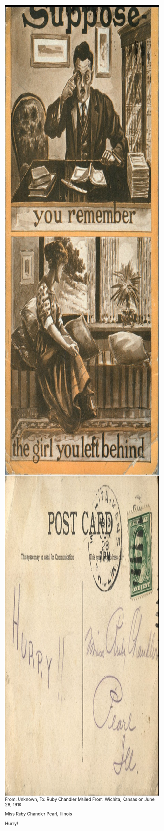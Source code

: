 <html><body><a href="/wp-content/uploads/2014/06/postcard-2014-20140602_14500010_0408.jpg"><img class="alignnone size-full wp-image-913" src="/wp-content/uploads/2014/06/postcard-2014-20140602_14500010_0408.jpg" alt="postcard-2014-20140602_14500010_0408" width="1060" height="1537"></a> <a href="/wp-content/uploads/2014/06/postcard-2014-20140602_14500848_0409.jpg"><img class="alignnone size-full wp-image-914" src="/wp-content/uploads/2014/06/postcard-2014-20140602_14500848_0409.jpg" alt="postcard-2014-20140602_14500848_0409" width="1563" height="1048"></a>From: Unknown, To: Ruby Chandler
Mailed From: Wichita, Kansas on June 28, 1910

Miss Ruby Chandler
Pearl, Illinois

Hurry!</body></html>